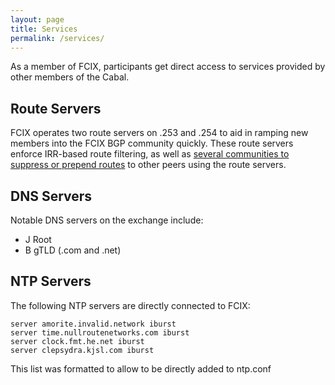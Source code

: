 ```yaml
---
layout: page
title: Services
permalink: /services/
---
```


As a member of FCIX, participants get direct access to services provided by other members of the Cabal.

## Route Servers

FCIX operates two route servers on .253 and .254 to aid in ramping new members into the FCIX BGP community quickly. These route servers enforce IRR-based route filtering, as well as [several communities to suppress or prepend routes](https://en.wikipedia.org/wiki/Internet_exchange_point) to other peers using the route servers.

## DNS Servers

Notable DNS servers on the exchange include:

* J Root
* B gTLD (.com and .net)

## NTP Servers

The following NTP servers are directly connected to FCIX:

```
server amorite.invalid.network iburst
server time.nullroutenetworks.com iburst
server clock.fmt.he.net iburst
server clepsydra.kjsl.com iburst
```

This list was formatted to allow to be directly added to ntp.conf
